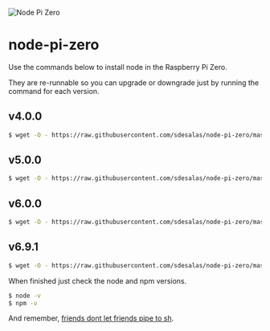 ![Node Pi Zero](https://upload.wikimedia.org/wikipedia/en/thumb/c/cb/Raspberry_Pi_Logo.svg/190px-Raspberry_Pi_Logo.svg.png)

# node-pi-zero

Use the commands below to install node in the Raspberry Pi Zero.

They are re-runnable so you can upgrade or downgrade just by running the command for each version.

## v4.0.0

```sh
$ wget -O - https://raw.githubusercontent.com/sdesalas/node-pi-zero/master/install-node-v4.0.0.sh | bash
```

## v5.0.0

```sh
$ wget -O - https://raw.githubusercontent.com/sdesalas/node-pi-zero/master/install-node-v5.0.0.sh | bash
```

## v6.0.0

```sh
$ wget -O - https://raw.githubusercontent.com/sdesalas/node-pi-zero/master/install-node-v6.0.0.sh | bash
```

## v6.9.1

```sh
$ wget -O - https://raw.githubusercontent.com/sdesalas/node-pi-zero/master/install-node-v6.9.1.sh | bash
```

When finished just check the node and npm versions.

```sh
$ node -v
$ npm -v
```

And remember, [friends dont let friends pipe to sh](https://www.seancassidy.me/dont-pipe-to-your-shell.html).
